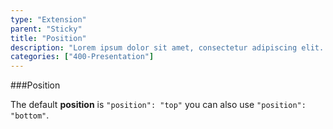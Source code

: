 ```yaml
---
type: "Extension"
parent: "Sticky"
title: "Position"
description: "Lorem ipsum dolor sit amet, consectetur adipiscing elit. Nunc tempus laoreet leo sit amet iaculis."
categories: ["400-Presentation"]
---
```


###Position

The default **position** is `"position": "top"` you can also use `"position": "bottom"`.

<demo>
  <div class="gatbsy_demo_item" data-iframe="iframe/core/sticky/position"></div>
</demo>
